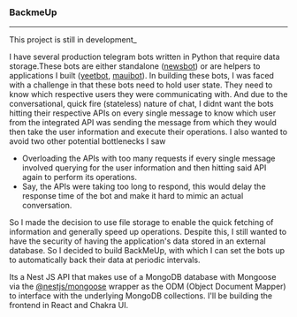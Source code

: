 ### BackmeUp

---

This project is still in development_

I have several production telegram bots written in Python that require data storage.These bots are either standalone ([newsbot](https://github.com/olamileke/politicalnewsbot "newsbot")) or are helpers to applications I built ([yeetbot](https://github.com/yeet-app/yeetbot "yeetbot"), [mauibot](https://github.com/maui-app/mauibot "mauibot")). In building these bots, I was faced with a challenge in that these bots need to hold user state. They need to know which respective users they were communicating with. And due to the conversational, quick fire (stateless) nature of chat, I didnt want the bots hitting their respective APIs on every single message to know which user from the integrated API was sending the message from which they would then take the user information and execute their operations. I also wanted to avoid two other potential bottlenecks I saw

- Overloading the APIs with too many requests if every single message involved querying for the user information and then hitting said API again to perform its operations.
- Say, the APIs were taking too long to respond, this would delay the response time of the bot and make it hard to mimic an actual conversation.

So I made the decision to use file storage to enable the quick fetching of information and generally speed up operations. Despite this, I still wanted to have the security of having the application's data stored in an external database. So I decided to build BackMeUp, with which I can set the bots up to automatically back their data at periodic intervals.

Its a Nest JS API that makes use of a MongoDB database with Mongoose via the [@nestjs/mongoose](https://github.com/nestjs/mongoose "@nestjs/mongoose") wrapper as the ODM (Object Document Mapper) to interface with the underlying MongoDB collections. I'll be building the frontend in React and Chakra UI.
